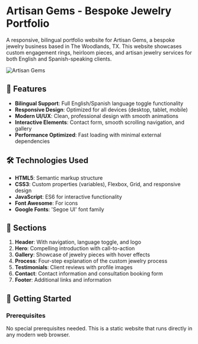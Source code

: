 # Artisan Gems - Bespoke Jewelry Portfolio

A responsive, bilingual portfolio website for Artisan Gems, a bespoke jewelry business based in The Woodlands, TX. This website showcases custom engagement rings, heirloom pieces, and artisan jewelry services for both English and Spanish-speaking clients.

![Artisan Gems](https://images.unsplash.com/photo-1515562141207-7a88fb7ad5e5?ixlib=rb-4.0.3&ixid=MnwxMjA3fDB8MHxwaG90by1wYWdlfHx8fGVufDB8fHx8&auto=format&fit=crop&w=1770&q=80)

## 🌟 Features

- **Bilingual Support**: Full English/Spanish language toggle functionality
- **Responsive Design**: Optimized for all devices (desktop, tablet, mobile)
- **Modern UI/UX**: Clean, professional design with smooth animations
- **Interactive Elements**: Contact form, smooth scrolling navigation, and gallery
- **Performance Optimized**: Fast loading with minimal external dependencies

## 🛠️ Technologies Used

- **HTML5**: Semantic markup structure
- **CSS3**: Custom properties (variables), Flexbox, Grid, and responsive design
- **JavaScript**: ES6 for interactive functionality
- **Font Awesome**: For icons
- **Google Fonts**: 'Segoe UI' font family

## 📱 Sections

1. **Header**: With navigation, language toggle, and logo
2. **Hero**: Compelling introduction with call-to-action
3. **Gallery**: Showcase of jewelry pieces with hover effects
4. **Process**: Four-step explanation of the custom jewelry process
5. **Testimonials**: Client reviews with profile images
6. **Contact**: Contact information and consultation booking form
7. **Footer**: Additional links and information

## 🚀 Getting Started

### Prerequisites

No special prerequisites needed. This is a static website that runs directly in any modern web browser.
